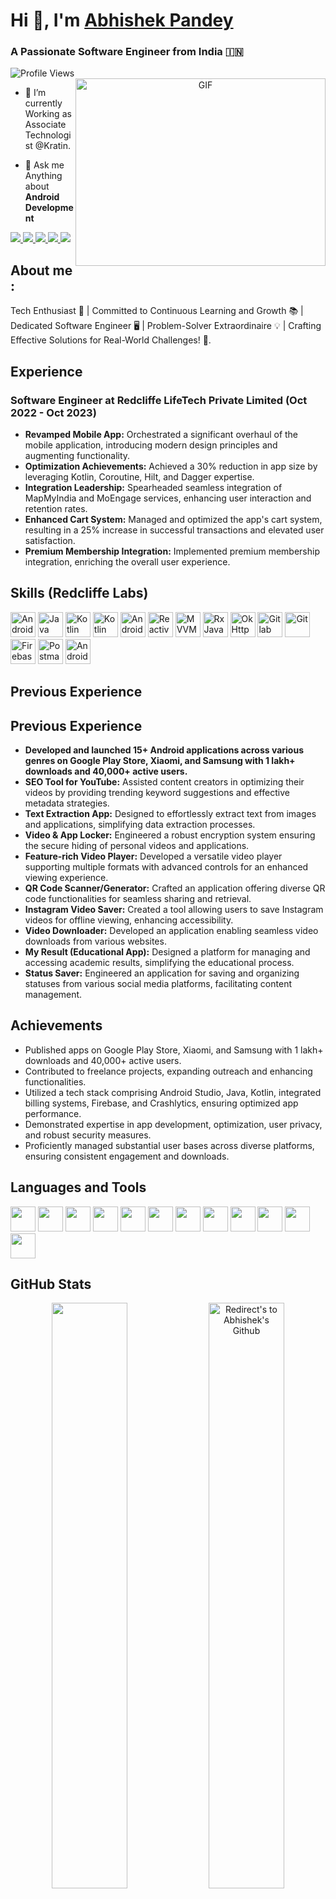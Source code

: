 # Hi 👋, I'm <a href="https://github.com/abhishekcomputerworld" target="blank">Abhishek Pandey</a>
<h3>A Passionate Software Engineer from India &#127470;&#127475</h3>
<img src="https://komarev.com/ghpvc/?username=abhishekcomputerworld&label=PROFILE%20VIEWS&color=red&style=flat" alt="Profile Views"/>
<a target="_blank" align="center">
  <img align="right" top="500" height="300" width="400" alt="GIF" src="https://media.giphy.com/media/SWoSkN6DxTszqIKEqv/giphy.gif">
</a> 




- 🌱 I’m currently Working as Associate Technologist @Kratin.

- 💬 Ask me Anything about **Android Development**




<a href="https://www.linkedin.com/in/abhishek-pandey-profile">
  <img src="https://img.shields.io/badge/LinkedIn-0077B5?style=for-the-badge&logo=linkedin&logoColor=white"/> 
 </a> 
 <a href="https://leetcode.com/abhishekPandey_/">
  <img src="https://img.shields.io/badge/Leetcode-orange?style=for-the-badge&logo=leetcode&logoColor=black"/>
</a>
<a href="https://play.google.com/store/apps/developer?id=andotools">
  <img src="https://img.shields.io/badge/Play_Store-414141?style=for-the-badge&logo=google-play&logoColor=white"/>
</a>
<a href="abhishekpandey817827@gmail.com">
  <img src="https://img.shields.io/badge/Gmail-D14836?style=for-the-badge&logo=gmail&logoColor=white"/>
</a>
<a href="https://drive.google.com/file/d/14gi3xwPKnDihQARFZmQ5Ns9oNYZC3FX7/view?usp=sharing">
  <img src="https://img.shields.io/badge/RESUME-green?style=for-the-badge"/>
</a>



## **About me** :

Tech Enthusiast 🚀 | Committed to Continuous Learning and Growth 📚 | Dedicated Software Engineer 🖥️ | Problem-Solver Extraordinaire 💡 | Crafting Effective Solutions for Real-World Challenges! 🌟.



## **Experience**

### Software Engineer at Redcliffe LifeTech Private Limited (Oct 2022 - Oct 2023)

- **Revamped Mobile App:** Orchestrated a significant overhaul of the mobile application, introducing modern design principles and augmenting functionality.
- **Optimization Achievements:** Achieved a 30% reduction in app size by leveraging Kotlin, Coroutine, Hilt, and Dagger expertise.
- **Integration Leadership:** Spearheaded seamless integration of MapMyIndia and MoEngage services, enhancing user interaction and retention rates.
- **Enhanced Cart System:** Managed and optimized the app's cart system, resulting in a 25% increase in successful transactions and elevated user satisfaction.
- **Premium Membership Integration:** Implemented premium membership integration, enriching the overall user experience.

## Skills (Redcliffe Labs)

<p>
  <img src="https://cdn.jsdelivr.net/gh/devicons/devicon/icons/android/android-original-wordmark.svg" width="40px" height="40px" alt="Android SDK" title="Android SDK"/>
  <img src="https://cdn.jsdelivr.net/gh/devicons/devicon/icons/java/java-original.svg" width="40px" height="40px" alt="Java" title="Java"/>
  <img src="https://cdn.jsdelivr.net/gh/devicons/devicon/icons/kotlin/kotlin-original.svg" width="40px" height="40px" alt="Kotlin" title="Kotlin"/>
  <img src="https://cdn.jsdelivr.net/gh/devicons/devicon/icons/kotlin/kotlin-original.svg" width="40px" height="40px" alt="Kotlin Coroutines" title="Kotlin Coroutines"/>
  <img src="https://cdn.jsdelivr.net/gh/devicons/devicon/icons/android/android-original-wordmark.svg" width="40px" height="40px" alt="Android Jetpack" title="Android Jetpack"/>
  <img src="https://cdn.jsdelivr.net/gh/devicons/devicon/icons/react/react-original-wordmark.svg" width="40px" height="40px" alt="Reactive Programming" title="Reactive Programming"/>
  <img src="https://cdn.jsdelivr.net/gh/devicons/devicon/icons/model-view-viewmodel/model-view-viewmodel.svg" width="40px" height="40px" alt="MVVM" title="Model-view-viewmodel (MVVM)"/>
  <img src="https://cdn.jsdelivr.net/gh/devicons/devicon/icons/rxjava/rxjava-original-wordmark.svg" width="40px" height="40px" alt="RxJava" title="RxJava"/>
  <img src="https://cdn.jsdelivr.net/gh/devicons/devicon/icons/okta/okta-original-wordmark.svg" width="40px" height="40px" alt="OkHttp" title="OkHttp"/>
  <img src="https://cdn.jsdelivr.net/gh/devicons/devicon/icons/gitlab/gitlab-original.svg" width="40px" height="40px" alt="Gitlab" title="Gitlab"/>
  <img src="https://cdn.jsdelivr.net/gh/devicons/devicon/icons/git/git-original.svg" width="40px" height="40px" alt="Git" title="Git"/>
  <img src="https://cdn.jsdelivr.net/gh/devicons/devicon/icons/firebase/firebase-plain-wordmark.svg" width="40px" height="40px" alt="Firebase" title="Firebase"/>
  <img src="https://cdn.jsdelivr.net/gh/devicons/devicon/icons/postman/postman-original-wordmark.svg" width="40px" height="40px" alt="Postman API" title="Postman API"/>
  <img src="https://cdn.jsdelivr.net/gh/devicons/devicon/icons/android/android-studio.svg" width="40px" height="40px" alt="Android Studio" title="Android Studio"/>
</p>

## **Previous Experience**

## **Previous Experience**

- **Developed and launched 15+ Android applications across various genres on Google Play Store, Xiaomi, and Samsung with 1 lakh+ downloads and 40,000+ active users.**
- **SEO Tool for YouTube:** Assisted content creators in optimizing their videos by providing trending keyword suggestions and effective metadata strategies.
- **Text Extraction App:** Designed to effortlessly extract text from images and applications, simplifying data extraction processes.
- **Video & App Locker:** Engineered a robust encryption system ensuring the secure hiding of personal videos and applications.
- **Feature-rich Video Player:** Developed a versatile video player supporting multiple formats with advanced controls for an enhanced viewing experience.
- **QR Code Scanner/Generator:** Crafted an application offering diverse QR code functionalities for seamless sharing and retrieval.
- **Instagram Video Saver:** Created a tool allowing users to save Instagram videos for offline viewing, enhancing accessibility.
- **Video Downloader:** Developed an application enabling seamless video downloads from various websites.
- **My Result (Educational App):** Designed a platform for managing and accessing academic results, simplifying the educational process.
- **Status Saver:** Engineered an application for saving and organizing statuses from various social media platforms, facilitating content management.


## **Achievements**

- Published apps on Google Play Store, Xiaomi, and Samsung with 1 lakh+ downloads and 40,000+ active users.
- Contributed to freelance projects, expanding outreach and enhancing functionalities.
- Utilized a tech stack comprising Android Studio, Java, Kotlin, integrated billing systems, Firebase, and Crashlytics, ensuring optimized app performance.
- Demonstrated expertise in app development, optimization, user privacy, and robust security measures.
- Proficiently managed substantial user bases across diverse platforms, ensuring consistent engagement and downloads.


## **Languages and Tools**

<p>
  <img src="https://cdn.jsdelivr.net/gh/devicons/devicon/icons/kotlin/kotlin-original.svg" width="40px" height="40px" />
  <img src="https://cdn.jsdelivr.net/gh/devicons/devicon/icons/java/java-original.svg" width="40px" height="40px" />
  <img src="https://cdn.jsdelivr.net/gh/devicons/devicon/icons/nodejs/nodejs-original.svg" width="40px" height="40px" />
  <img src="https://cdn.jsdelivr.net/gh/devicons/devicon/icons/mongodb/mongodb-original-wordmark.svg" width="40px" height="40px" />
  <img src="https://cdn.jsdelivr.net/gh/devicons/devicon/icons/react/react-original-wordmark.svg" width="40px" height="40px" />
  <img src="https://cdn.jsdelivr.net/gh/devicons/devicon/icons/javascript/javascript-original.svg" width="40px" height="40px" />
  <img src="https://cdn.jsdelivr.net/gh/devicons/devicon/icons/android/android-original-wordmark.svg" width="40px" height="40px" />
  <img src="https://cdn.jsdelivr.net/gh/devicons/devicon/icons/vscode/vscode-original-wordmark.svg" width="40px" height="40px" />
  <img src="https://cdn.jsdelivr.net/gh/devicons/devicon/icons/git/git-original.svg" width="40px" height="40px" />
  <img src="https://cdn.jsdelivr.net/gh/devicons/devicon/icons/gitlab/gitlab-original.svg" width="40px" height="40px" />
  <img src="https://cdn.jsdelivr.net/gh/devicons/devicon/icons/github/github-original-wordmark.svg" width="40px" height="40px" />
  <img src="https://cdn.jsdelivr.net/gh/devicons/devicon/icons/firebase/firebase-plain-wordmark.svg" width="40px" height="40px" />
</p>

      
## **GitHub Stats** 
<p align="center">
<a href="https://github.com/abhishekcomputerworld" title="Redirect's to Abhishek's Github">
<img width="49%" src="https://github-readme-stats.vercel.app/api?username=abhishekcomputerworld&show_icons=true&theme=dark&count_private=true&text_color=d3d3d3&icon_color=00E6FE&title_color=00E6FE" /></a>
  

<a href="https://github.com/abhishekcomputerworld">
<img width="49%" title="Redirect's to Abhishek's Github" src="https://github-readme-streak-stats.herokuapp.com/?user=abhishekcomputerworld&theme=dark&theme=black-ice&stroke=0000" /></a>





